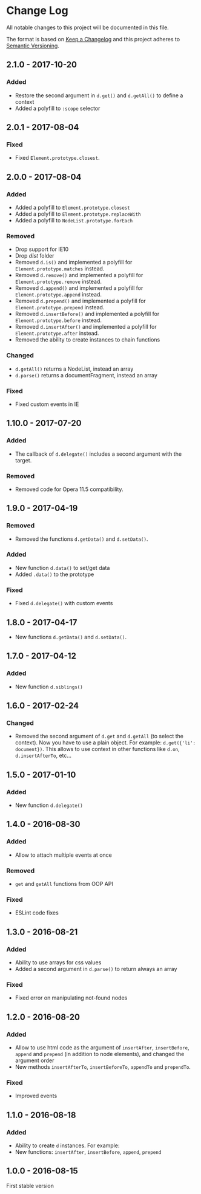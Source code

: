 # Change Log
All notable changes to this project will be documented in this file.

The format is based on [Keep a Changelog](http://keepachangelog.com/) 
and this project adheres to [Semantic Versioning](http://semver.org/).

## 2.1.0 - 2017-10-20

### Added

* Restore the second argument in `d.get()` and `d.getAll()` to define a context
* Added a polyfill to `:scope` selector

## 2.0.1 - 2017-08-04

### Fixed

* Fixed `Element.prototype.closest`.

## 2.0.0 - 2017-08-04

### Added

* Added a polyfill to `Element.prototype.closest`
* Added a polyfill to `Element.prototype.replaceWith`
* Added a polyfill to `NodeList.prototype.forEach`

### Removed

* Drop support for IE10
* Drop *dist* folder
* Removed `d.is()` and implemented a polyfill for `Element.prototype.matches` instead.
* Removed `d.remove()` and implemented a polyfill for `Element.prototype.remove` instead.
* Removed `d.append()` and implemented a polyfill for `Element.prototype.append` instead.
* Removed `d.prepend()` and implemented a polyfill for `Element.prototype.prepend` instead.
* Removed `d.insertBefore()` and implemented a polyfill for `Element.prototype.before` instead.
* Removed `d.insertAfter()` and implemented a polyfill for `Element.prototype.after` instead.
* Removed the ability to create instances to chain functions

### Changed

* `d.getAll()` returns a NodeList, instead an array
* `d.parse()` returns a documentFragment, instead an array

### Fixed

* Fixed custom events in IE

## 1.10.0 - 2017-07-20

### Added

* The callback of `d.delegate()` includes a second argument with the target.

### Removed

* Removed code for Opera 11.5 compatibility.

## 1.9.0 - 2017-04-19

### Removed

* Removed the functions `d.getData()` and `d.setData()`.

### Added

* New function `d.data()` to set/get data
* Added `.data()` to the prototype

### Fixed

* Fixed `d.delegate()` with custom events

## 1.8.0 - 2017-04-17

* New functions `d.getData()` and `d.setData()`.

## 1.7.0 - 2017-04-12

### Added

* New function `d.siblings()`

## 1.6.0 - 2017-02-24

### Changed

* Removed the second argument of `d.get` and `d.getAll` (to select the context). Now you have to use a plain object. For example: `d.get({'li': document})`. This allows to use context in other functions like `d.on`, `d.insertAfterTo`, etc...

## 1.5.0 - 2017-01-10

### Added

* New function `d.delegate()`

## 1.4.0 - 2016-08-30

### Added

* Allow to attach multiple events at once

### Removed

* `get` and `getAll` functions from OOP API

### Fixed

* ESLint code fixes

## 1.3.0 - 2016-08-21

### Added

* Ability to use arrays for css values
* Added a second argument in `d.parse()` to return always an array

### Fixed

* Fixed error on manipulating not-found nodes

## 1.2.0 - 2016-08-20

### Added

* Allow to use html code as the argument of `insertAfter`, `insertBefore`, `append` and `prepend` (in addition to node elements), and changed the argument order
* New methods `insertAfterTo`, `insertBeforeTo`, `appendTo` and `prependTo`.

### Fixed

* Improved events

## 1.1.0 - 2016-08-18

### Added

* Ability to create `d` instances. For example:
* New functions: `insertAfter`, `insertBefore`, `append`, `prepend`

## 1.0.0 - 2016-08-15

First stable version